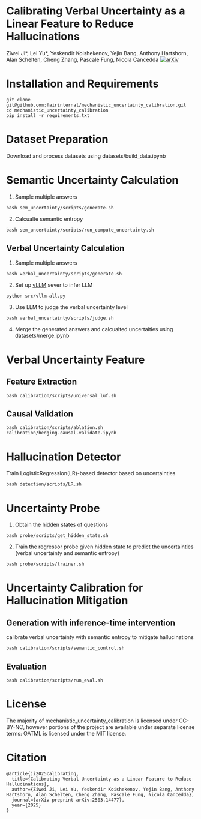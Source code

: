 # Calibrating Verbal Uncertainty as a Linear Feature to Reduce Hallucinations
Ziwei Ji*, Lei Yu*, Yeskendir Koishekenov, Yejin Bang, Anthony Hartshorn, Alan Schelten, Cheng Zhang, Pascale Fung, Nicola Cancedda
[![arXiv](https://img.shields.io/badge/arXiv-2406.15927-b31b1b.svg)](https://arxiv.org/pdf/2503.14477)

# Installation and Requirements
```
git clone git@github.com:fairinternal/mechanistic_uncertainty_calibration.git
cd mechanistic_uncertainty_calibration
pip install -r requirements.txt
```

# Dataset Preparation
Download and process datasets using datasets/build_data.ipynb

# Semantic Uncertainty Calculation
1. Sample multiple answers 
```
bash sem_uncertainty/scripts/generate.sh
```
2. Calcualte semantic entropy
```
bash sem_uncertainty/scripts/run_compute_uncertainty.sh
```

## Verbal Uncertainty Calculation
1. Sample multiple answers
```
bash verbal_uncertainty/scripts/generate.sh
```
2. Set up [vLLM](https://docs.vllm.ai/en/latest/getting_started/quickstart.html#quickstart-online) sever to infer LLM
```
python src/vllm-all.py
```

3. Use LLM to judge the verbal uncertainty level
```
bash verbal_uncertainty/scripts/judge.sh
```
4. Merge the generated answers and calcualted uncertaities using datasets/merge.ipynb


# Verbal Uncertainty Feature
## Feature Extraction
```
bash calibration/scripts/universal_luf.sh
```

## Causal Validation 
```
bash calibration/scripts/ablation.sh
calibration/hedging-causal-validate.ipynb
```

# Hallucination Detector
Train LogisticRegression(LR)-based detector based on uncertainties
```
bash detection/scripts/LR.sh
```

#  Uncertainty Probe
1. Obtain the hidden states of questions
```
bash probe/scripts/get_hidden_state.sh
```
2. Train the regressor probe given hidden state to predict the uncertainties (verbal uncertainty and semantic entropy)
```
bash probe/scripts/trainer.sh
```

# Uncertainty Calibration for Hallucination Mitigation
## Generation with inference-time intervention
calibrate verbal uncertainty with semantic entropy to mitigate hallucinations
```
bash calibration/scripts/semantic_control.sh
```
## Evaluation
```
bash calibration/scripts/run_eval.sh
```

# License
The majority of mechanistic_uncertainty_calibration is licensed under CC-BY-NC, however portions of the project are available under separate license terms: OATML is licensed under the MIT license.


# Citation
```
@article{ji2025calibrating,
  title={Calibrating Verbal Uncertainty as a Linear Feature to Reduce Hallucinations},
  author={Ziwei Ji, Lei Yu, Yeskendir Koishekenov, Yejin Bang, Anthony Hartshorn, Alan Schelten, Cheng Zhang, Pascale Fung, Nicola Cancedda},
  journal={arXiv preprint arXiv:2503.14477},
  year={2025}
}
```
